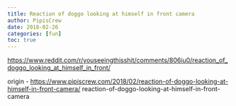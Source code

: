 ```yaml
---
title: Reaction of doggo looking at himself in front camera
author: PipisCrew
date: 2018-02-26
categories: [fun]
toc: true
---
```


https://www.reddit.com/r/youseeingthisshit/comments/806iu0/reaction_of_doggo_looking_at_himself_in_front/

origin - https://www.pipiscrew.com/2018/02/reaction-of-doggo-looking-at-himself-in-front-camera/ reaction-of-doggo-looking-at-himself-in-front-camera